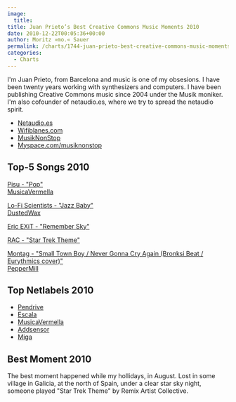 ```yaml
---
image:
  title: 
title: Juan Prieto’s Best Creative Commons Music Moments 2010
date: 2010-12-22T00:05:36+00:00
author: Moritz »mo.« Sauer
permalink: /charts/1744-juan-prieto-best-creative-commons-music-moments-2010
categories:
  - Charts
---
```



<div class="grid_7">
  <p>
    I'm Juan Prieto, from Barcelona and music is one of my obsesions. I have been twenty years working with synthesizers and computers. I have been publishing Creative Commons music since 2004 under the Musik moniker. I'm also cofounder of netaudio.es, where we try to spread the netaudio spirit.
  </p>
  
  <ul>
    <li>
      <a href="http://www.netaudio.es" target="_blank">Netaudio.es</a>
    </li>
    <li>
      <a href="http://www.wifiblanes.com">Wifiblanes.com</a>
    </li>
    <li>
      <a href="http://bit.ly/musiknonstop" target="_blank">MusikNonStop</a>
    </li>
    <li>
      <a href="http://www.myspace.com/musiknonstop">Myspace.com/musiknonstop</a>
    </li>
  </ul>
  
  <p>
    <!--more-->
  </p>
</div>

<div class="clear">
</div>

<div class="grid_6">
  <h2>
    Top-5 Songs 2010
  </h2>
  
  <p>
    <a href="http://www.phlow.es/wp-content/uploads/best-of-2010/pisu_-_pop.mp3">Pisu - "Pop"</a><br /> <a href="http://musicavermella.com" target="_blank">MusicaVermella</a>
  </p>
  
  <p>
    <a href="http://www.phlow.es/wp-content/uploads/best-of-2010/lo-fi_scientists_-_jazz_baby.mp3">Lo-Fi Scientists - "Jazz Baby"</a><br /> <a href="http://www.dustedwax.org/dwk044.html" target="_blank">DustedWax</a>
  </p>
  
  <p>
    <a href="http://www.phlow.es/wp-content/uploads/best-of-2010/eric_exit_-_remember_sky.mp3">Eric EXiT - "Remember Sky"</a>
  </p>
  
  <p>
    <a href="http://www.phlow.es/wp-content/uploads/best-of-2010/rac_-_star_trek_theme.mp3">RAC - "Star Trek Theme"</a>
  </p>
  
  <p>
    <a href="http://www.phlow.es/wp-content/uploads/best-of-2010/montag_-_small_town_boy_never_gonna_cry_again_bronksi_beat_eurythmics_cover_.mp3">Montag - "Small Town Boy / Never Gonna Cry Again (Bronksi Beat / Eurythmics cover)"</a><br /> <a href="http://peppermillrecords.com" target="_blank">PepperMill</a>
  </p>
</div>

<div class="grid_5">
  <h2>
    Top Netlabels 2010
  </h2>
  
  <ul>
    <li>
      <a href="http://www.pendriverec.com/" target="_blank">Pendrive</a>
    </li>
    <li>
      <a href="http://escalared.com/" target="_blank">Escala</a>
    </li>
    <li>
      <a href="http://musicavermella.com/" target="_blank">MusicaVermella</a>
    </li>
    <li>
      <a href="http://www.addsensor.com/" target="_blank">Addsensor</a>
    </li>
    <li>
      <a href="http://www.miga-label.org" target="_blank">Miga</a>
    </li>
  </ul>
</div>

<div class="grid_5">
  <h2>
    Best Moment 2010
  </h2>
  
  <p>
    The best moment happened while my hollidays, in August. Lost in some village in Galicia, at the north of Spain, under a clear star sky night, someone played "Star Trek Theme" by Remix Artist Collective.
  </p>
</div>

<div class="clear">
</div>